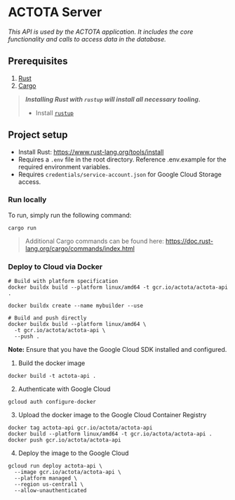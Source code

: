 # ACTOTA Server
*This API is used by the ACTOTA application. It includes the core functionality and calls to access data in the database.*

## Prerequisites
1. [Rust](https://www.rust-lang.org/)
2. [Cargo](https://crates.io/)
> ***Installing Rust with `rustup` will install all necessary tooling.***
> - Install [`rustup`](https://www.rust-lang.org/tools/install)

## Project setup
- Install Rust: https://www.rust-lang.org/tools/install
- Requires a `.env` file in the root directory. Reference .env.example for the required environment variables.
- Requires `credentials/service-account.json` for Google Cloud Storage access.

### Run locally
To run, simply run the following command:
```
cargo run
```
> Additional Cargo commands can be found here: https://doc.rust-lang.org/cargo/commands/index.html

### Deploy to Cloud via Docker
```
# Build with platform specification
docker buildx build --platform linux/amd64 -t gcr.io/actota/actota-api .

docker buildx create --name mybuilder --use

# Build and push directly
docker buildx build --platform linux/amd64 \
  -t gcr.io/actota/actota-api \
  --push .
```
**Note:** Ensure that you have the Google Cloud SDK installed and configured.

1. Build the docker image
```
docker build -t actota-api .
```
2. Authenticate with Google Cloud
```
gcloud auth configure-docker
```

3. Upload the docker image to the Google Cloud Container Registry
```
docker tag actota-api gcr.io/actota/actota-api
docker build --platform linux/amd64 -t gcr.io/actota/actota-api .
docker push gcr.io/actota/actota-api
```

4. Deploy the image to the Google Cloud
```
gcloud run deploy actota-api \
  --image gcr.io/actota/actota-api \
  --platform managed \
  --region us-central1 \
  --allow-unauthenticated
```

